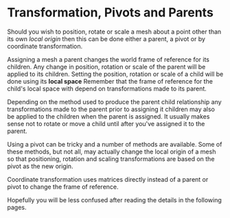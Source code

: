 # Transformation, Pivots and Parents
Should you wish to position, rotate or scale a mesh about a point other than its own _local origin_ then this can be done either a parent, a pivot or by coordinate transformation.

Assigning a mesh a parent changes the world frame of reference for its children. Any change in position, rotation or scale of the parent will be applied to its children. Setting the position, rotation or scale of a child will be done using its **local space** Remember that the frame of reference for the child's local space with depend on transformations made to its parent.

Depending on the method used to produce the parent child relationship any transformations made to the parent prior to assigning it  children may also be applied to the children when the parent is assigned. It usually makes sense not to rotate or move a child until after you've assigned it to the parent.

Using a pivot can be tricky and a number of methods are available. Some of these methods, but not all, may actually change the local origin of a mesh so that positioning, rotation and scaling transformations are based on the pivot as the new origin.

Coordinate transformation uses matrices directly instead of a parent or pivot to change the frame of reference.

Hopefully you will be less confused after reading the details in the following pages.